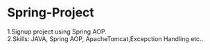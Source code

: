 # Spring-Project
1.Signup project using Spring AOP.<br>
2.Skills: JAVA, Spring AOP, ApacheTomcat,Excepction Handling etc..


